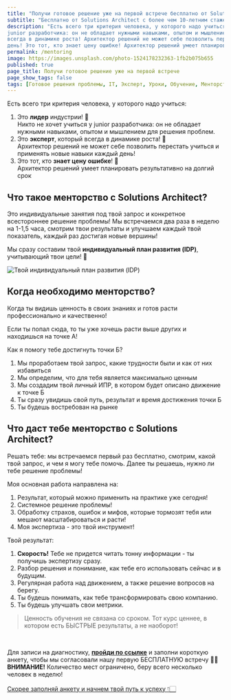 ```yaml
---
title: "Получи готовое решение уже на первой встрече бесплатно от Solutions Architect с более чем 10-летним стажем в IT"
subtitle: "Бесплатно от Solutions Architect с более чем 10-летним стажем в IT"
description: "Есть всего три критерия человека, у которого надо учиться: Это лидер индустрии! Никто не хочет учиться у
junior разработчика: он не обладает нужными навыками, опытом и мышлением для решения проблем. Это эксперт, который
всегда в динамике роста! Архитектор решений не может себе позволить перестать учиться и применять новые навыки каждый
день! Это тот, кто знает цену ошибке! Архитектор решений умеет планировать результативно на долгий срок"
permalink: /mentoring
image: https://images.unsplash.com/photo-1524178232363-1fb2b075b655
published: true
page_title: Получи готовое решение уже на первой встрече
page_show_tags: false
tags: [Готовое решения проблемы, IT, Эксперт, Уроки, Обучение, Менторство]
---
```


[//]: # (!!!! **https://www.instagram.com/reel/Cne-Ig_KXJM/?igshid=YmMyMTA2M2Y=**)

[//]: # (https://prodalet.ru/module/tools/generator-4u/#)

[//]: # (https://smmlaba.com/telegram/telegrapsubscribeview/)

Есть всего три критерия человека, у которого надо учиться:

<ol>
  <li>Это <b>лидер</b> индустрии! <span class="fs-4">🚀</span><br>
  Никто не хочет учиться у junior разработчика: он не обладает нужными навыками, опытом и мышлением для решения проблем.</li>
  <li>Это <b>эксперт</b>, который всегда в динамике роста! <span class="fs-4">🎯</span><br>
   Архитектор решений не может себе позволить перестать учиться и применять новые навыки каждый день!</li>
  <li>Это тот, кто <b>знает цену ошибке</b>! <span class="fs-4">💸</span><br>
   Архитектор решений умеет планировать результативно на долгий срок</li>
</ol>

## Что такое менторство с Solutions Architect?

Это индивидуальные занятия под твой запрос и конкретное всестороннее решение проблемы!
Мы встречаемся два раза в неделю на 1-1,5 часа, смотрим твои результаты и улучшаем каждый твой показатель,
каждый раз достигая новые вершины!

Мы сразу составим твой **индивидуальный план развития (IDP)**, учитывающий твои цели! <span class="fs-1">🤯</span>

<img class="img-fluid rounded" src="/assets/img/IDP.png" alt="Твой индивидуальный план развития (IDP)">

## Когда необходимо менторство?

Когда ты видишь ценность в своих знаниях и готов расти профессионально и качественно!

Если ты попал сюда, то ты уже хочешь расти выше других и находишься на точке А!

Как я помогу тебе достигнуть точки Б?

1. Мы проработаем твой запрос, какие трудности были и как от них избавиться
2. Мы определим, что для тебя является максимально ценным
3. Мы создадим твой личный ИПР, в котором будет описано движение к точке Б
4. Ты сразу увидишь свой путь, результат и время достижения точки Б
5. Ты будешь востребован на рынке

## Что даст тебе менторство с Solutions Architect?

Решать тебе: мы встречаемся первый раз бесплатно, смотрим, какой твой запрос, и чем я могу тебе помочь.
Далее ты решаешь, нужно ли тебе решение проблемы!

Моя основная работа направлена на:

1. Результат, который можно применить на практике уже сегодня!
2. Системное решение проблемы!
3. Обработку страхов, ошибок и мифов, которые тормозят тебя или мешают масштабироваться и расти!
4. Моя экспертиза - это твой инструмент!

Твой результат:

1. **Скорость!** Тебе не придется читать тонну информации - ты получишь экспертизу сразу.
2. Разбор решения и понимание, как тебе его использовать сейчас и в будущим.
3. Регулярная работа над движением, а также решение вопросов на берегу.
4. Ты будешь понимать, как тебе трансформировать свою компанию.
5. Ты будешь улучшать свои метрики.

> Ценность обучения не связана со сроком. Тот курс ценнее, в котором есть БЫСТРЫЕ результаты, а не наоборот!

[//]: # (## Посмотри результат моих учеников)

[//]: # (////)

<br>

<p class="text-center">
Для записи на диагностику, <b><a href="https://link.soprun.com/form" rel="noopener noreferrer" target="_blank">
пройди по ссылке</a></b> и заполни короткую анкету, чтобы мы согласовали нашу первую БЕСПЛАТНУЮ встречу 👍🏻<br>
<b>ВНИМАНИЕ!</b> Количество мест ограничено, беру всего несколько человек в неделю!<br><br>
<a class="btn btn-light btn-outline-dark text-decoration" href="https://link.soprun.com/form" rel="noopener noreferrer" target="_blank">Скорее заполняй анкету и начнем твой путь к успеху 👇🏻</a>
</p>

<br>
